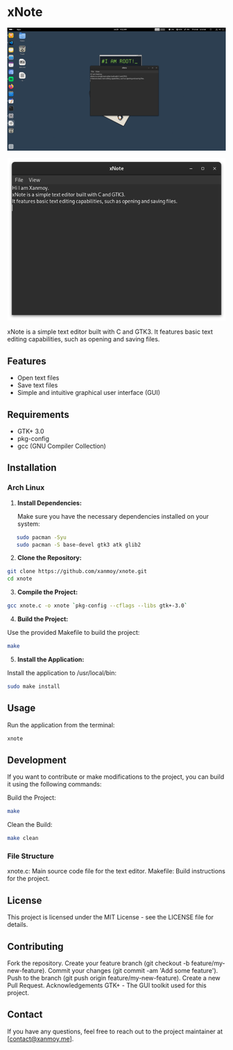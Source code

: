 # xNote
![xNote](https://raw.githubusercontent.com/xanmoy/xnote/main/media/Screenshot%20from%202024-07-29%2004-12-04.png)

![xNote](https://raw.githubusercontent.com/xanmoy/xnote/main/media/Screenshot%20from%202024-07-29%2004-12-18.png)

xNote is a simple text editor built with C and GTK3. It features basic text editing capabilities, such as opening and saving files.

## Features

- Open text files
- Save text files
- Simple and intuitive graphical user interface (GUI)

## Requirements

- GTK+ 3.0
- pkg-config
- gcc (GNU Compiler Collection)

## Installation

### Arch Linux

1. **Install Dependencies:**

   Make sure you have the necessary dependencies installed on your system:

```sh
   sudo pacman -Syu
   sudo pacman -S base-devel gtk3 atk glib2
```  
2. **Clone the Repository:**

```sh
git clone https://github.com/xanmoy/xnote.git
cd xnote
```
3. **Compile the Project:**

```sh
gcc xnote.c -o xnote `pkg-config --cflags --libs gtk+-3.0`
```
4. **Build the Project:**

Use the provided Makefile to build the project:

```sh
make
```
5. **Install the Application:**

Install the application to /usr/local/bin:

```sh
sudo make install
```

## Usage
Run the application from the terminal:

```sh
xnote
```

## Development
If you want to contribute or make modifications to the project, you can build it using the following commands:

Build the Project:

```sh
make
```
Clean the Build:

```sh
make clean
```

### File Structure
xnote.c: Main source code file for the text editor.
Makefile: Build instructions for the project.
## License
This project is licensed under the MIT License - see the LICENSE file for details.

## Contributing
Fork the repository.
Create your feature branch (git checkout -b feature/my-new-feature).
Commit your changes (git commit -am 'Add some feature').
Push to the branch (git push origin feature/my-new-feature).
Create a new Pull Request.
Acknowledgements
GTK+ - The GUI toolkit used for this project.
## Contact
If you have any questions, feel free to reach out to the project maintainer at [contact@xanmoy.me].
